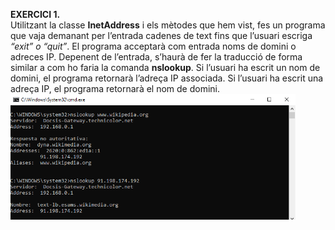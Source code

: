 **EXERCICI 1.**  
Utilitzant la classe **InetAddress** i els mètodes que hem
vist, fes un programa que vaja demanant per l’entrada cadenes de
text fins que l’usuari escriga *“exit” o “quit”*. El programa acceptarà
com entrada noms de domini o adreces IP. Depenent de l’entrada,
s’haurà de fer la traducció de forma similar a com ho faria la
comanda **nslookup**. Si l’usuari ha escrit un nom de domini, el
programa retornarà l’adreça IP associada. Si l’usuari ha escrit una
adreça IP, el programa retornarà el nom de domini.  
![](img.png)